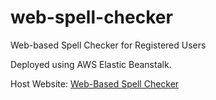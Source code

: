 # web-spell-checker

Web-based Spell Checker for Registered Users

Deployed using AWS Elastic Beanstalk.

Host Website: [Web-Based Spell Checker](http://spell-checker-env.eba-ussywais.us-west-2.elasticbeanstalk.com/)